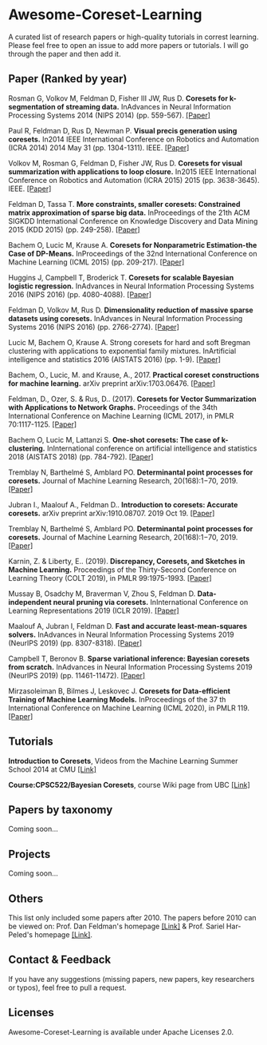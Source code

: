 # Awesome-Coreset-Learning
A curated list of research papers or high-quality tutorials in correst learning. 
Please feel free to open an issue to add more papers or tutorials. I will go through the paper and then add it. 

## Paper (Ranked by year)
Rosman G, Volkov M, Feldman D, Fisher III JW, Rus D. **Coresets for k-segmentation of streaming data.** InAdvances in Neural Information Processing Systems 2014 (NIPS 2014) (pp. 559-567).  [[Paper]](https://papers.nips.cc/paper/5581-coresets-for-k-segmentation-of-streaming-data.pdf)

Paul R, Feldman D, Rus D, Newman P. **Visual precis generation using coresets.** In2014 IEEE International Conference on Robotics and Automation (ICRA 2014) 2014 May 31 (pp. 1304-1311). IEEE. [[Paper]](https://ieeexplore.ieee.org/stamp/stamp.jsp?arnumber=6907021&casa_token=bufUlf0MQikAAAAA:qegNtLWnZGBLXsM9yxMdAN6E5SwtAjkv7IjnFAhuoqLYWXQzsqmgrc5fiaouAkgDI8wzugZeyDo&tag=1)

Volkov M, Rosman G, Feldman D, Fisher JW, Rus D. **Coresets for visual summarization with applications to loop closure.** In2015 IEEE International Conference on Robotics and Automation (ICRA 2015) 2015 (pp. 3638-3645). IEEE. [[Paper]](https://ieeexplore.ieee.org/stamp/stamp.jsp?arnumber=7139704&casa_token=0KSxlNe7QucAAAAA:nCwloVQkb-opwaCzAdOoFZksCC7i7r2z7p_MqpBYfp-NK8dWmdFNYDDYx6oXZ7LUIMD2n9bB07Y)

Feldman D, Tassa T. **More constraints, smaller coresets: Constrained matrix approximation of sparse big data.** InProceedings of the 21th ACM SIGKDD International Conference on Knowledge Discovery and Data Mining 2015 (KDD 2015) (pp. 249-258). [[Paper]](https://dl.acm.org/doi/pdf/10.1145/2783258.2783312?casa_token=76c_Cnbcxz0AAAAA:0-SFGnDf9qVIB7fY25Dis6DkKOGYEMTfj-D0B7cIWT54HV6zMgyGUGkNF74bHhh7NjTQisNtVRDA0wU)

Bachem O, Lucic M, Krause A. **Coresets for Nonparametric Estimation-the Case of DP-Means.** InProceedings of the 32nd International Conference on Machine Learning (ICML 2015) (pp. 209-217). [[Paper]](http://olivierbachem.ch/files/bachem15dpmeans.pdf)

Huggins J, Campbell T, Broderick T. **Coresets for scalable Bayesian logistic regression.** InAdvances in Neural Information Processing Systems 2016 (NIPS 2016) (pp. 4080-4088). [[Paper]](https://papers.nips.cc/paper/6486-coresets-for-scalable-bayesian-logistic-regression.pdf)

Feldman D, Volkov M, Rus D. **Dimensionality reduction of massive sparse datasets using coresets.** InAdvances in Neural Information Processing Systems 2016 (NIPS 2016) (pp. 2766-2774). [[Paper]](http://papers.nips.cc/paper/6596-dimensionality-reduction-of-massive-sparse-datasets-using-coresets.pdf)

Lucic M, Bachem O, Krause A. Strong coresets for hard and soft Bregman clustering with applications to exponential family mixtures. InArtificial intelligence and statistics 2016 (AISTATS 2016) (pp. 1-9). [[Paper]](http://olivierbachem.ch/files/lucic16strong.pdf)

Bachem, O., Lucic, M. and Krause, A., 2017. **Practical coreset constructions for machine learning.** arXiv preprint arXiv:1703.06476. [[Paper]](https://arxiv.org/pdf/1703.06476.pdf)

Feldman, D., Ozer, S. & Rus, D.. (2017). **Coresets for Vector Summarization with Applications to Network Graphs.** Proceedings of the 34th International Conference on Machine Learning (ICML 2017), in PMLR 70:1117-1125. [[Paper]](http://proceedings.mlr.press/v70/feldman17a/feldman17a.pdf)

Bachem O, Lucic M, Lattanzi S. **One-shot coresets: The case of k-clustering.** InInternational conference on artificial intelligence and statistics 2018 (AISTATS 2018) (pp. 784-792). [[Paper]](http://olivierbachem.ch/files/bachem18oneshot.pdf)

Tremblay N, Barthelmé S, Amblard PO. **Determinantal point processes for coresets.** Journal of Machine Learning Research, 20(168):1−70, 2019. [[Paper]](https://jmlr.org/papers/volume20/18-167/18-167.pdf)

Jubran I., Maalouf A., Feldman D.. **Introduction to coresets: Accurate coresets.** arXiv preprint arXiv:1910.08707. 2019 Oct 19. [[Paper]](https://arxiv.org/pdf/1910.08707.pdf)

Tremblay N, Barthelmé S, Amblard PO. **Determinantal point processes for coresets.** Journal of Machine Learning Research, 20(168):1−70, 2019. [[Paper]](https://jmlr.org/papers/volume20/18-167/18-167.pdf)

Karnin, Z. & Liberty, E.. (2019). **Discrepancy, Coresets, and Sketches in Machine Learning.** Proceedings of the Thirty-Second Conference on Learning Theory (COLT 2019), in PMLR 99:1975-1993. [[Paper]](http://proceedings.mlr.press/v99/karnin19a/karnin19a.pdf)

Mussay B, Osadchy M, Braverman V, Zhou S, Feldman D. **Data-independent neural pruning via coresets.** InInternational Conference on Learning Representations 2019 (ICLR 2019). [[Paper]](https://openreview.net/pdf?id=H1gmHaEKwB)

Maalouf A, Jubran I, Feldman D. **Fast and accurate least-mean-squares solvers.** InAdvances in Neural Information Processing Systems 2019 (NeurIPS 2019) (pp. 8307-8318). [[Paper]](https://papers.nips.cc/paper/9040-fast-and-accurate-least-mean-squares-solvers.pdf)

Campbell T, Beronov B. **Sparse variational inference: Bayesian coresets from scratch.** InAdvances in Neural Information Processing Systems 2019 (NeurIPS 2019) (pp. 11461-11472). [[Paper]](http://papers.nips.cc/paper/9322-sparse-variational-inference-bayesian-coresets-from-scratch.pdf)

Mirzasoleiman B, Bilmes J, Leskovec J. **Coresets for Data-efficient Training of Machine Learning Models.** InProceedings of the 37 th International Conference on Machine Learning (ICML 2020), in PMLR 119. [[Paper]](https://proceedings.icml.cc/static/paper_files/icml/2020/3274-Paper.pdf)


## Tutorials
**Introduction to Coresets**, Videos from the Machine Learning Summer School 2014 at CMU [[Link]](http://people.csail.mit.edu/dannyf/#research)

**Course:CPSC522/Bayesian Coresets**, course Wiki page from UBC [[Link]](https://wiki.ubc.ca/Course:CPSC522/Bayesian_Coresets)

## Papers by taxonomy
Coming soon...

## Projects
Coming soon...


## Others
This list only included some papers after 2010. The papers before 2010 can be viewed on: Prof. Dan Feldman's homepage [[Link]](http://people.csail.mit.edu/dannyf/#research) & Prof. Sariel Har-Peled's homepage [[Link]](https://sarielhp.org/p/).

## Contact & Feedback
If you have any suggestions (missing papers, new papers, key researchers or typos), feel free to pull a request.


## Licenses
Awesome-Coreset-Learning is available under Apache Licenses 2.0.
